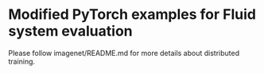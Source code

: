 # Modified PyTorch examples for Fluid system evaluation

Please follow imagenet/README.md for more details about distributed training.